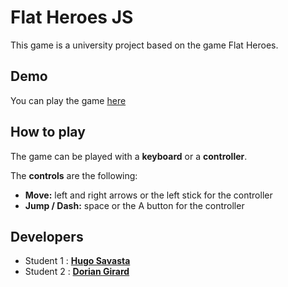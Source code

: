 # Flat Heroes JS
This game is a university project based on the game Flat Heroes.

## Demo
You can play the game [here](https://doori4n.github.io/game-minor-javascript/)

## How to play
The game can be played with a **keyboard** or a **controller**.

The **controls** are the following:
- **Move:** left and right arrows or the left stick for the controller
- **Jump / Dash:** space or the A button for the controller 

## Developers
- Student 1 : [**Hugo Savasta**](https://github.com/HugoSavasta)
- Student 2 : [**Dorian Girard**](https://github.com/Doori4N)
